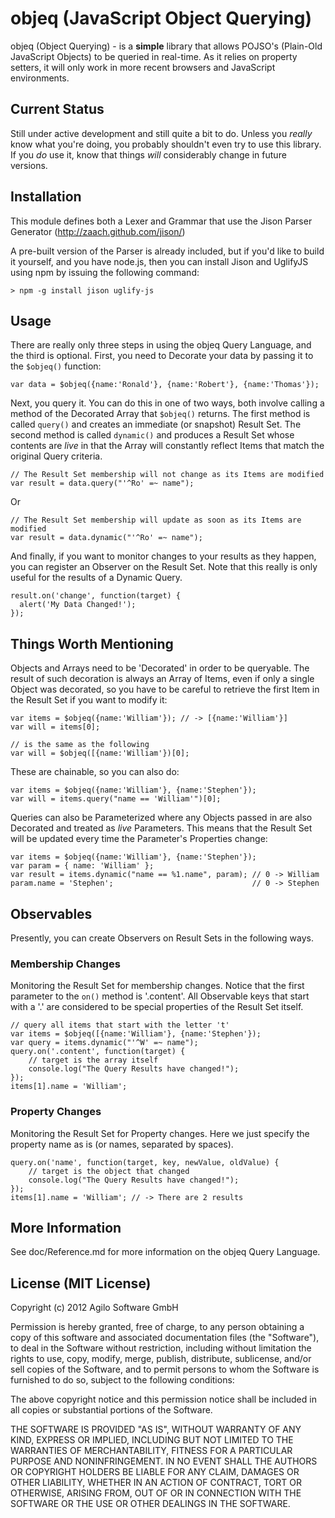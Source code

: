 # objeq (JavaScript Object Querying)

objeq (Object Querying) - is a **simple** library that allows POJSO's (Plain-Old JavaScript Objects) to be queried in real-time.  As it relies on property setters, it will only work in more recent browsers and JavaScript environments.

## Current Status

Still under active development and still quite a bit to do. Unless you *really* know what you're doing, you probably shouldn't even try to use this library.  If you *do* use it, know that things *will* considerably change in future versions.

## Installation

This module defines both a Lexer and Grammar that use the Jison Parser Generator (http://zaach.github.com/jison/)

A pre-built version of the Parser is already included, but if you'd like to build it yourself, and you have node.js, then you can install Jison and UglifyJS using npm by issuing the following command:

    > npm -g install jison uglify-js


## Usage

There are really only three steps in using the objeq Query Language, and the third is optional.  First, you need to Decorate your data by passing it to the `$objeq()` function:

    var data = $objeq({name:'Ronald'}, {name:'Robert'}, {name:'Thomas'});

Next, you query it.  You can do this in one of two ways, both involve calling a method of the Decorated Array that `$objeq()` returns.  The first method is called `query()` and creates an immediate (or snapshot) Result Set.  The second method is called `dynamic()` and produces a Result Set whose contents are *live* in that the Array will constantly reflect Items that match the original Query criteria.

    // The Result Set membership will not change as its Items are modified
    var result = data.query("'^Ro' =~ name");
    
Or
    
    // The Result Set membership will update as soon as its Items are modified
    var result = data.dynamic("'^Ro' =~ name");
    
And finally, if you want to monitor changes to your results as they happen, you can register an Observer on the Result Set.  Note that this really is only useful for the results of a Dynamic Query.

    result.on('change', function(target) {
      alert('My Data Changed!');
    });
    
## Things Worth Mentioning

Objects and Arrays need to be 'Decorated' in order to be queryable.  The result of such decoration is always an Array of Items, even if only a single Object was decorated, so you have to be careful to retrieve the first Item in the Result Set if you want to modify it:

    var items = $objeq({name:'William'}); // -> [{name:'William'}]
    var will = items[0];

    // is the same as the following
    var will = $objeq([{name:'William'})[0];

These are chainable, so you can also do:

    var items = $objeq({name:'William'}, {name:'Stephen'});
    var will = items.query("name == 'William'")[0];

Queries can also be Parameterized where any Objects passed in are also Decorated and treated as *live* Parameters.  This means that the Result Set will be updated every time the Parameter's Properties change:

    var items = $objeq({name:'William'}, {name:'Stephen'});
    var param = { name: 'William' };
    var result = items.dynamic("name == %1.name", param); // 0 -> William
    param.name = 'Stephen';                               // 0 -> Stephen

## Observables

Presently, you can create Observers on Result Sets in the following ways.

### Membership Changes
Monitoring the Result Set for membership changes.  Notice that the first parameter to the `on()` method is '.content'.  All Observable keys that start with a '.' are considered to be special properties of the Result Set itself.

    // query all items that start with the letter 't'
    var items = $objeq([{name:'William'}, {name:'Stephen'});
    var query = items.dynamic("'^W' =~ name");
    query.on('.content', function(target) {
        // target is the array itself
        console.log("The Query Results have changed!");
    });
    items[1].name = 'William';

### Property Changes
Monitoring the Result Set for Property changes.  Here we just specify the property name as is (or names, separated by spaces).

    query.on('name', function(target, key, newValue, oldValue) {
        // target is the object that changed
        console.log("The Query Results have changed!");
    });
    items[1].name = 'William'; // -> There are 2 results

## More Information

See doc/Reference.md for more information on the objeq Query Language.

## License (MIT License)

Copyright (c) 2012 Agilo Software GmbH

Permission is hereby granted, free of charge, to any person
obtaining a copy of this software and associated documentation
files (the "Software"), to deal in the Software without
restriction, including without limitation the rights to use,
copy, modify, merge, publish, distribute, sublicense, and/or
sell copies of the Software, and to permit persons to whom the
Software is furnished to do so, subject to the following
conditions:

The above copyright notice and this permission notice shall be
included in all copies or substantial portions of the Software.

THE SOFTWARE IS PROVIDED "AS IS", WITHOUT WARRANTY OF ANY KIND,
EXPRESS OR IMPLIED, INCLUDING BUT NOT LIMITED TO THE WARRANTIES
OF MERCHANTABILITY, FITNESS FOR A PARTICULAR PURPOSE AND
NONINFRINGEMENT. IN NO EVENT SHALL THE AUTHORS OR COPYRIGHT
HOLDERS BE LIABLE FOR ANY CLAIM, DAMAGES OR OTHER LIABILITY,
WHETHER IN AN ACTION OF CONTRACT, TORT OR OTHERWISE, ARISING
FROM, OUT OF OR IN CONNECTION WITH THE SOFTWARE OR THE USE OR
OTHER DEALINGS IN THE SOFTWARE.
